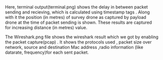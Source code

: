 Here, terminal output(terminal.png) shows the delay in between packet sending and recieving, which is calculated using timestamp tags . 
Along with it the position (in metres) of survey drone as captured by payload drone at the time of packet sending is shown.
These results are captured for increasing distance (in metres) value.

The Wireshark.png file shows the wireshark result which we got by enabling the packet capture(pcap) . It shows the protocols used , packet size over network, source and destination Mac address ,radio information (like datarate, frequency)for each sent packet.


